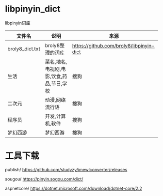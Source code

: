 # libpinyin_dict
libpinyin词库

|文件名|说明|来源|
|----|----|----|
|broly8_dict.txt|broly8整理的词库|https://github.com/broly8/libpinyin-dict|
|生活|菜名,地名,电视剧,电影,饮食,药品,节日,学校|搜狗|
|二次元|动漫,网络流行语|搜狗|
|程序员|开发,计算机,软件|搜狗|
|梦幻西游|梦幻西游|搜狗|

# 工具下载

publish/  https://github.com/studyzy/imewlconverter/releases

sougou/  https://pinyin.sogou.com/dict/

aspnetcore/ https://dotnet.microsoft.com/download/dotnet-core/2.2
